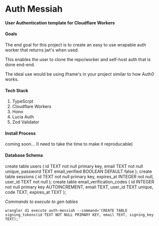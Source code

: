 # Auth Messiah
#### User Authentication template for Cloudflare Workers


#### Goals
The end goal for this project is to create an easy to use wrapable auth worker that returns jwt's when used.

This enables the user to clone the repo/worker and self-host auth that is done end-end.

The ideal use would be using iframe's in your project similar to how Auth0 works. 

#### Tech Stack
1. TypeScrpt
2. Cloudflare Workers
3. Hono
4. Lucia Auth 
5. Zod Validator

#### Install Process

coming soon... (I need to take the time to make it reproducable)


#### Database Schema

create table users
(
    id    TEXT not null primary key,
    email TEXT not null unique,
    password TEXT
    email_verified BOOLEAN DEFAULT false
);
create table sessions
(
    id         TEXT    not null primary key,
    expires_at INTEGER not null,
    user_id    TEXT    not null
);
create table email_verification_codes
(
    id    INTEGER not null primary key AUTOINCREMENT,
    email TEXT,
    user_id TEXT unique,
    code TEXT,
    expires_at TEXT
);

_Commands to execute to gen tables_

```wrangler d1 execute auth-messiah --command='CREATE TABLE signing_tokens(id TEXT NOT NULL PRIMARY KEY, email TEXT, signing_key TEXT);'     ```

